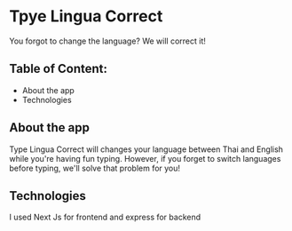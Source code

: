 # Tpye Lingua Correct
You forgot to change the language? We will correct it! 

## Table of Content:
 - About the app
 - Technologies

## About the app
Type Lingua Correct will changes your language between Thai and English while you're having fun typing. However, if you forget to switch languages before typing, we'll solve that problem for you!

## Technologies
I used Next Js for frontend and express for backend

